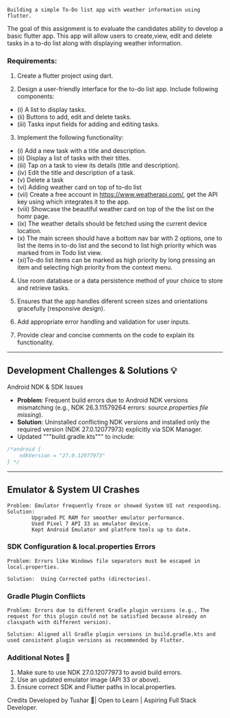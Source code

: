 	Building a simple To-Do list app with weather information using flutter.

The goal of this assignment is to evaluate the candidates ability to develop a basic flutter app. This app will allow users to create,view, edit and delete tasks in a to-do list along with displaying weather information.

### Requirements:
1.  Create a flutter project using dart.

2. Design a user-friendly interface for the to-do list app. Include following components:
- (i) A list to display tasks.
- (ii) Buttons to add, edit and delete tasks.
- (iii) Tasks input fields for adding and editing tasks.

3. Implement the following functionality:
   
- (i) Add a new task with a title and description.
- (ii) Display a list of tasks with their titles.
- (iii) Tap on a task to view its details (title and description).
- (iv) Edit the title and description of a task.
- (v) Delete a task
- (vi) Adding weather card on top of to-do list
- (vii) Create a free account in https://www.weatherapi.com/, get the API key using which integrates it to the app.
- (viii) Showcase the beautiful weather card on top of the the list on the homr page.
- (ix) The weather details should be fetched using the current device location.
- (x) The main screen should have a bottom nav bar with 2 options, one to list the items in to-do list and the second to list high priority which was marked from in Todo list view.
- (xi)To-do list items can be marked as high priority by long pressing an item and selecting high priority from the context menu.

4. Use room database or a data persistence method of your choice to store and retrieve tasks.

5. Ensures that the app handles diferent screen sizes and orientations gracefully (responsive design).

6. Add appropriate error handling and validation for user inputs.

7. Provide clear and concise comments on the code to explain its functionality.

---

## Development Challenges & Solutions 💡

Android NDK & SDK Issues

- **Problem**: Frequent build errors due to Android NDK versions mismatching (e.g., NDK 26.3.11579264 errors: *source.properties file missing*).
- **Solution**: Uninstalled conflicting NDK versions and installed only the required version (NDK 27.0.12077973) explicitly via SDK Manager.
- Updated """build.gradle.kts""" to include:
```kotlin
/*android {
    ndkVersion = "27.0.12077973"
} */ 
```

---

## Emulator & System UI Crashes
    Problem: Emulator frequently froze or showed System UI not responding.
    Solution:
            Upgraded PC RAM for smoother emulator performance.
            Used Pixel 7 API 33 as emulator device.
            Kept Android Emulator and platform tools up to date.

### SDK Configuration & local.properties Errors
    Problem: Errors like Windows file separators must be escaped in local.properties.

    Solution:  Using Corrected paths (directories).

### Gradle Plugin Conflicts
    Problem: Errors due to different Gradle plugin versions (e.g., The request for this plugin could not be satisfied because already on classpath with different version).

    Solution: Aligned all Gradle plugin versions in build.gradle.kts and used consistent plugin versions as recommended by Flutter.

### Additional Notes 📝
1. Make sure to use NDK 27.0.12077973 to avoid build errors.
2. Use an updated emulator image (API 33 or above).
3. Ensure correct SDK and Flutter paths in local.properties.

Credits
Developed by Tushar 🚀| Open to Learn | Aspiring Full Stack Developer.
